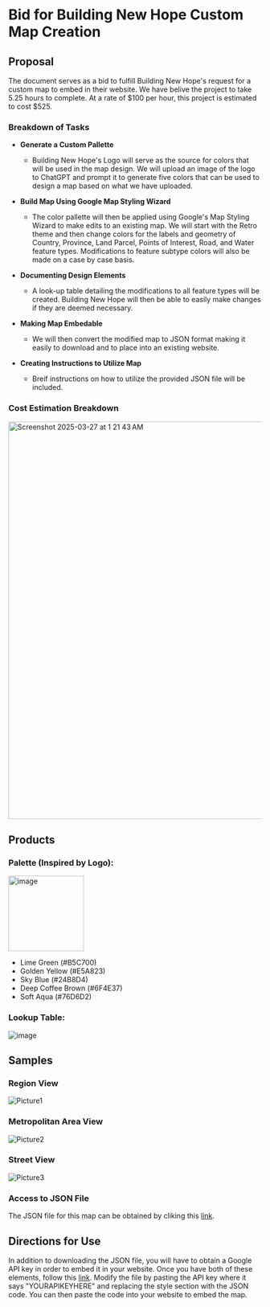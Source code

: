 # Bid for Building New Hope Custom Map Creation

## Proposal
The document serves as a bid to fulfill Building New Hope's request for a custom map to embed in their website. We have belive the project to take 5.25 hours to complete. At a rate
of $100 per hour, this project is estimated to cost $525.

### Breakdown of Tasks

- **Generate a Custom Pallette**
  - Building New Hope's Logo will serve as the source for colors that will be used in the map design. We will upload an image of the logo to ChatGPT and
    prompt it to generate five colors that can be used to design a map based on what we have uploaded.
    
- **Build Map Using Google Map Styling Wizard**
  - The color pallette will then be applied using Google's Map Styling Wizard to make edits to an existing map. We will start with the Retro theme and then change colors
    for the labels and geometry of Country, Province, Land Parcel, Points of Interest, Road, and Water feature types. Modifications to feature subtype colors will also be made
    on a case by case basis.
     
- **Documenting Design Elements**
  - A look-up table detailing the modifications to all feature types will be created. Building New Hope will then be able to easily make changes if they are deemed necessary. 
  
- **Making Map Embedable**
  - We will then convert the modified map to JSON format making it easily to download and to place into an existing website. 

- **Creating Instructions to Utilize Map**
  - Breif instructions on how to utilize the provided JSON file will be included.

### Cost Estimation Breakdown
<img width="791" alt="Screenshot 2025-03-27 at 1 21 43 AM" src="https://github.com/user-attachments/assets/af273180-6f36-490f-a228-9d246b5b8f2b" />

## Products
### Palette (Inspired by Logo):
<img width="150" alt="image" src="https://github.com/user-attachments/assets/4b6a5c9b-398b-4ca8-ae80-e419060237ea" />  

- Lime Green (#B5C700)
- Golden Yellow (#E5A823)
- Sky Blue (#24B8D4)
- Deep Coffee Brown (#6F4E37)
- Soft Aqua (#76D6D2)

### Lookup Table:
![image](https://github.com/user-attachments/assets/97cc9d69-7f50-4484-bfab-e93c8d22e5f6)

## Samples
### Region View
![Picture1](https://github.com/user-attachments/assets/f52f033a-a064-4968-98e3-18af8edd179e)

### Metropolitan Area View
![Picture2](https://github.com/user-attachments/assets/6985ccc2-a43b-47c9-840a-c5eaf0c366a9)

### Street View
![Picture3](https://github.com/user-attachments/assets/8e3dbc8d-9231-4f0e-bef0-39044b7908b6)

### Access to JSON File
The JSON file for this map can be obtained by cliking this [link](https://msecomandigis.github.io/gis-portolio/BNH_Map.json).

## Directions for Use
In addition to downloading the JSON file, you will have to obtain a Google API key in order to embed it in your website. Once you have both of these elements, follow this 
[link](https://github.com/OpenGlobe/portfolio/blob/master/sample_google_styling_wizard_template.html). Modify the file by pasting the API key where it says "YOURAPIKEYHERE" and 
replacing the style section with the JSON code. You can then paste the code into your website to embed the map.


